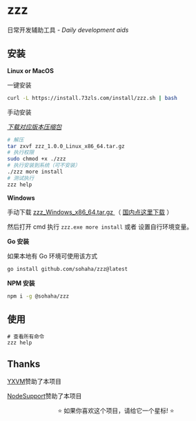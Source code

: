 # zzz

日常开发辅助工具 _- Daily development aids_

## 安装

**Linux or MacOS**

一键安装

```bash
curl -L https://install.73zls.com/install/zzz.sh | bash
```


手动安装

_[下载对应版本压缩包](https://github.com/sohaha/zzz/releases)_

```bash
# 解压
tar zxvf zzz_1.0.0_Linux_x86_64.tar.gz
# 执行权限
sudo chmod +x ./zzz
# 执行安装到系统（可不安装）
./zzz more install
# 测试执行
zzz help
```

**Windows**

手动下载 [zzz_Windows_x86_64.tar.gz
](https://github.com/sohaha/zzz/releases) （ [国内点这里下载](https://github.73zls.com/sohaha/zzz/releases) ）

然后打开 cmd 执行 `zzz.exe more install` 或者 设置自行环境变量。


**Go 安装**

如果本地有 Go 环境可使用该方式

```bash
go install github.com/sohaha/zzz@latest
```

**NPM 安装**

```bash
npm i -g @sohaha/zzz
```

## 使用

```shell
# 查看所有命令
zzz help
```

## Thanks
[YXVM](https://yxvm.com/aff.php?aff=765)赞助了本项目

[NodeSupport](https://github.com/NodeSeekDev/NodeSupport)赞助了本项目

<div align="center">
  <p>⭐ 如果你喜欢这个项目，请给它一个星标! ⭐</p>
</div>

